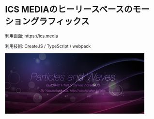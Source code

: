# ICS MEDIAのヒーリースペースのモーショングラフィックス

利用画面: https://ics.media

利用技術: CreateJS / TypeScript / webpack

![](thumb_460x200.png)
